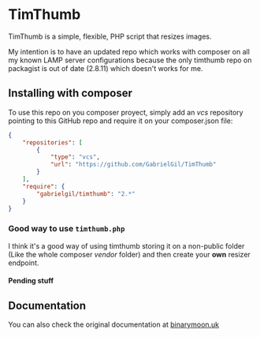 # TimThumb

TimThumb is a simple, flexible, PHP script that resizes images.

My intention is to have an updated repo which works with composer on all my known LAMP server configurations because the only timthumb repo on packagist is out of date (2.8.11) which doesn't works for me.


## Installing with composer

To use this repo on you composer proyect, simply add an *vcs* repository pointing to this GitHub repo and require it on your composer.json file:

```json
{
	"repositories": [
		{
			"type": "vcs",
			"url": "https://github.com/GabrielGil/TimThumb"
		}
	],
	"require": {
		"gabrielgil/timthumb": "2.*"
	}
}
```

### Good way to use `timthumb.php`

I think it's a good way of using timthumb storing it on a non-public folder (Like the whole composer *vendor* folder) and then create your **own** resizer endpoint.

#### Pending stuff

## Documentation

You can also check the original documentation at [binarymoon.uk](http://binarymoon.co.uk/projects/timthumb)